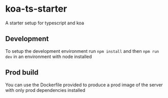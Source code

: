 # koa-ts-starter
A starter setup for typescript and koa

## Development
To setup the development environment run `npm install` and then `npm run dev` in an environment with node installed

## Prod build
You can use the Dockerfile provided to produce a prod image of the server with only prod dependencies installed
